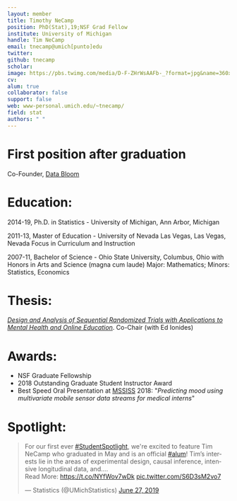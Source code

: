 ```yaml
---
layout: member
title: Timothy NeCamp
position: PhD(Stat),19;NSF Grad Fellow 
institute: University of Michigan
handle: Tim NeCamp
email: tnecamp@umich[punto]edu
twitter: 
github: tnecamp
scholar: 
image: https://pbs.twimg.com/media/D-F-ZHrWsAAFb-_?format=jpg&name=360x360
cv: 
alum: true
collaborator: false  
support: false                            
web: www-personal.umich.edu/~tnecamp/
field: stat
authors: " "
---
```

<!-- 436 West Hall <br /> 
1085 S. University Avenue<br /> 
University of Michigan <br /> 
 <br /> 
Ann Arbor, Michigan 48109, USA <br />  -->

# First position after graduation 

Co-Founder, [Data Bloom](https://thedatabloom.com/)

# Education:

2014-19, Ph.D. in Statistics - University of Michigan, Ann Arbor, Michigan

2011-13, Master of Education - University of Nevada Las Vegas, Las Vegas, Nevada Focus in Curriculum and Instruction

2007-11, Bachelor of Science - Ohio State University, Columbus, Ohio with Honors in Arts and Science (magna cum laude) Major: Mathematics; Minors: Statistics, Economics


# Thesis:

[_Design and Analysis of Sequential Randomized Trials with Applications to Mental Health and Online Education_](https://deepblue.lib.umich.edu/handle/2027.42/151503). Co-Chair (with Ed Ionides)

# Awards:

* NSF Graduate Fellowship
* 2018 Outstanding Graduate Student Instructor Award
* Best Speed Oral Presentation at [MSSISS](https://sites.lsa.umich.edu/mssiss/) 2018: "_Predicting mood using multivariate mobile sensor data streams for medical interns_"

# Spotlight:

<blockquote class="twitter-tweet" data-width="500"><p lang="en" dir="ltr">For our first ever <a href="https://twitter.com/hashtag/StudentSpotlight?src=hash&amp;ref_src=twsrc%5Etfw">#StudentSpotlight</a>, we&#39;re excited to feature Tim NeCamp who graduated in May and is an official <a href="https://twitter.com/hashtag/alum?src=hash&amp;ref_src=twsrc%5Etfw">#alum</a>! Tim’s interests lie in the areas of experimental design, causal inference, intensive longitudinal data, and....<br>Read More: <a href="https://t.co/NYfWov7wDk">https://t.co/NYfWov7wDk</a> <a href="https://t.co/S6D3sM2vo7">pic.twitter.com/S6D3sM2vo7</a></p>&mdash; Statistics (@UMichStatistics) <a href="https://twitter.com/UMichStatistics/status/1144334755506401283?ref_src=twsrc%5Etfw">June 27, 2019</a></blockquote>
<script async src="https://platform.twitter.com/widgets.js" charset="utf-8"></script>